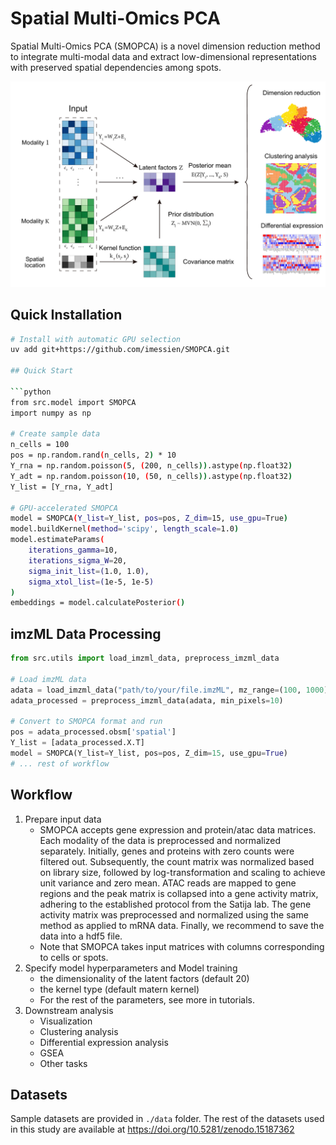# Spatial Multi-Omics PCA

Spatial Multi-Omics PCA (SMOPCA) is a novel dimension reduction method to integrate multi-modal data and extract low-dimensional representations with preserved spatial dependencies among spots.


![fig1](./img/fig1.png)

## Quick Installation

```bash
# Install with automatic GPU selection
uv add git+https://github.com/imessien/SMOPCA.git

## Quick Start

```python
from src.model import SMOPCA
import numpy as np

# Create sample data
n_cells = 100
pos = np.random.rand(n_cells, 2) * 10
Y_rna = np.random.poisson(5, (200, n_cells)).astype(np.float32)
Y_adt = np.random.poisson(10, (50, n_cells)).astype(np.float32)
Y_list = [Y_rna, Y_adt]

# GPU-accelerated SMOPCA
model = SMOPCA(Y_list=Y_list, pos=pos, Z_dim=15, use_gpu=True)
model.buildKernel(method='scipy', length_scale=1.0)
model.estimateParams(
    iterations_gamma=10,
    iterations_sigma_W=20,
    sigma_init_list=(1.0, 1.0),
    sigma_xtol_list=(1e-5, 1e-5)
)
embeddings = model.calculatePosterior()
```

## imzML Data Processing

```python
from src.utils import load_imzml_data, preprocess_imzml_data

# Load imzML data
adata = load_imzml_data("path/to/your/file.imzML", mz_range=(100, 1000))
adata_processed = preprocess_imzml_data(adata, min_pixels=10)

# Convert to SMOPCA format and run
pos = adata_processed.obsm['spatial']
Y_list = [adata_processed.X.T]
model = SMOPCA(Y_list=Y_list, pos=pos, Z_dim=15, use_gpu=True)
# ... rest of workflow
```

## Workflow

1. Prepare input data
   - SMOPCA accepts gene expression and protein/atac data matrices. Each modality of the data is preprocessed and normalized  separately. Initially, genes and proteins with zero counts were filtered out. Subsequently, the count matrix was normalized based on library size, followed by log-transformation and scaling to achieve unit variance and zero mean. ATAC reads are mapped to gene regions and the peak matrix is collapsed into a gene activity matrix, adhering to the established protocol from the Satija lab. The gene activity matrix was preprocessed and normalized using the same method as applied to mRNA data. Finally, we recommend to save the data into a hdf5 file.
   - Note that SMOPCA takes input matrices with columns corresponding to cells or spots.
2. Specify model hyperparameters and Model training
   - the dimensionality of the latent factors (default 20)
   - the kernel type (default matern kernel)
   - For the rest of the parameters, see more in tutorials.
3. Downstream analysis
   - Visualization
   - Clustering analysis
   - Differential expression analysis
   - GSEA
   - Other tasks

## Datasets

Sample datasets are provided in `./data` folder. The rest of the datasets used in this study are available at https://doi.org/10.5281/zenodo.15187362

